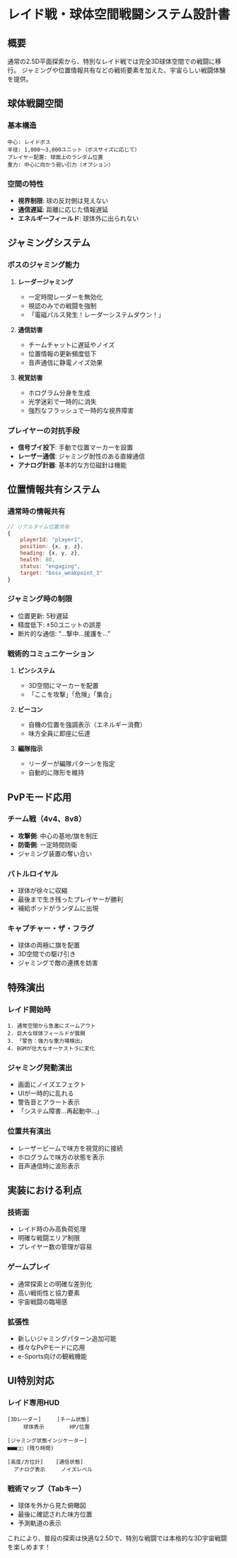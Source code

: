 # レイド戦・球体空間戦闘システム設計書

## 概要
通常の2.5D平面探索から、特別なレイド戦では完全3D球体空間での戦闘に移行。
ジャミングや位置情報共有などの戦術要素を加えた、宇宙らしい戦闘体験を提供。

## 球体戦闘空間

### 基本構造
```
中心: レイドボス
半径: 1,000～3,000ユニット（ボスサイズに応じて）
プレイヤー配置: 球面上のランダム位置
重力: 中心に向かう弱い引力（オプション）
```

### 空間の特性
- **視界制限**: 球の反対側は見えない
- **通信遅延**: 距離に応じた情報遅延
- **エネルギーフィールド**: 球体外に出られない

## ジャミングシステム

### ボスのジャミング能力
1. **レーダージャミング**
   - 一定時間レーダーを無効化
   - 視認のみでの戦闘を強制
   - 「電磁パルス発生！レーダーシステムダウン！」

2. **通信妨害**
   - チームチャットに遅延やノイズ
   - 位置情報の更新頻度低下
   - 音声通信に静電ノイズ効果

3. **視覚妨害**
   - ホログラム分身を生成
   - 光学迷彩で一時的に消失
   - 強烈なフラッシュで一時的な視界障害

### プレイヤーの対抗手段
- **信号ブイ投下**: 手動で位置マーカーを設置
- **レーザー通信**: ジャミング耐性のある直線通信
- **アナログ計器**: 基本的な方位磁針は機能

## 位置情報共有システム

### 通常時の情報共有
```javascript
// リアルタイム位置共有
{
    playerId: "player1",
    position: {x, y, z},
    heading: {x, y, z},
    health: 80,
    status: "engaging",
    target: "boss_weakpoint_3"
}
```

### ジャミング時の制限
- 位置更新: 5秒遅延
- 精度低下: ±50ユニットの誤差
- 断片的な通信: "...撃中...援護を..."

### 戦術的コミュニケーション
1. **ピンシステム**
   - 3D空間にマーカーを配置
   - 「ここを攻撃」「危険」「集合」

2. **ビーコン**
   - 自機の位置を強調表示（エネルギー消費）
   - 味方全員に即座に伝達

3. **編隊指示**
   - リーダーが編隊パターンを指定
   - 自動的に隊形を維持

## PvPモード応用

### チーム戦（4v4、8v8）
- **攻撃側**: 中心の基地/旗を制圧
- **防衛側**: 一定時間防衛
- ジャミング装置の奪い合い

### バトルロイヤル
- 球体が徐々に収縮
- 最後まで生き残ったプレイヤーが勝利
- 補給ポッドがランダムに出現

### キャプチャー・ザ・フラグ
- 球体の両極に旗を配置
- 3D空間での駆け引き
- ジャミングで敵の連携を妨害

## 特殊演出

### レイド開始時
```
1. 通常空間から急激にズームアウト
2. 巨大な球体フィールドが展開
3. 「警告：強力な重力場検出」
4. BGMが壮大なオーケストラに変化
```

### ジャミング発動演出
- 画面にノイズエフェクト
- UIが一時的に乱れる
- 警告音とアラート表示
- 「システム障害...再起動中...」

### 位置共有演出
- レーザービームで味方を視覚的に接続
- ホログラムで味方の状態を表示
- 音声通信時に波形表示

## 実装における利点

### 技術面
- レイド時のみ高負荷処理
- 明確な戦闘エリア制限
- プレイヤー数の管理が容易

### ゲームプレイ
- 通常探索との明確な差別化
- 高い戦術性と協力要素
- 宇宙戦闘の臨場感

### 拡張性
- 新しいジャミングパターン追加可能
- 様々なPvPモードに応用
- e-Sports向けの観戦機能

## UI特別対応

### レイド専用HUD
```
[3Dレーダー]     [チーム状態]
     球体表示        HP/位置

[ジャミング状態インジケーター]
■■■□□ (残り時間)

[高度/方位計]    [通信状態]
  アナログ表示     ノイズレベル
```

### 戦術マップ（Tabキー）
- 球体を外から見た俯瞰図
- 最後に確認された味方位置
- 予測軌道の表示

これにより、普段の探索は快適な2.5Dで、特別な戦闘では本格的な3D宇宙戦闘を楽しめます！